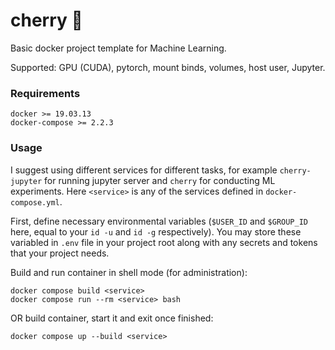 # cherry 🍒
Basic docker project template for Machine Learning.

Supported: GPU (CUDA), pytorch, mount binds, volumes, host user, Jupyter.

### Requirements
```
docker >= 19.03.13
docker-compose >= 2.2.3
```

### Usage
I suggest using different services for different tasks, for example
`cherry-jupyter` for running jupyter server and `cherry`
for conducting ML experiments. Here `<service>` is any of the services
defined in `docker-compose.yml`.

First, define necessary environmental variables (`$USER_ID` and `$GROUP_ID` here, equal to your
`id -u` and `id -g` respectively). You may store these variabled in `.env` file in your project root along with
any secrets and tokens that your project needs.

Build and run container in shell mode (for administration):
```
docker compose build <service>
docker compose run --rm <service> bash
```
OR build container, start it and exit once finished:
```
docker compose up --build <service>
```
